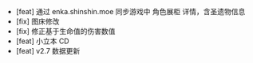 * [feat] 通过 enka.shinshin.moe 同步游戏中 角色展柜 详情，含圣遗物信息
* [fix] 图床修改
* [fix] 修正基于生命值的伤害数值
* [feat] 小立本 CD
* [feat] v2.7 数据更新
